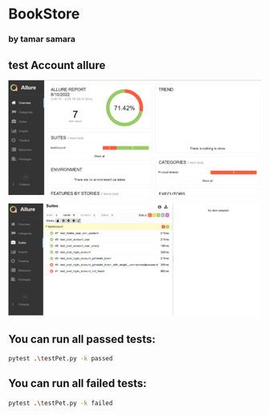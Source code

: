 # BookStore
### by tamar samara


## test Account allure
![alt text](allure_account1.png)

![alt text](allure_account2.png)



## You can run all passed tests:

```sh
pytest .\testPet.py -k passed
```

## You can run all failed tests:

```sh
pytest .\testPet.py -k failed
```
